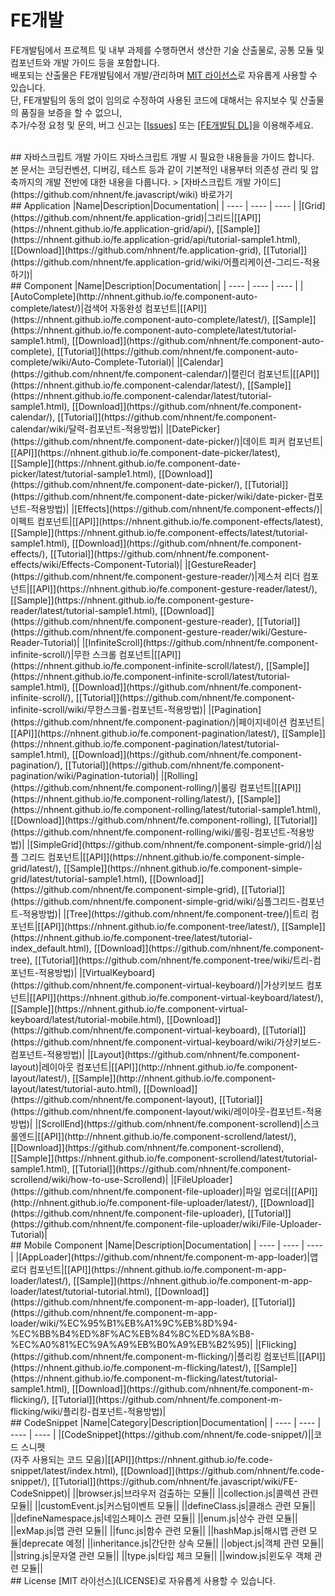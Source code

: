 FE개발
======================
FE개발팀에서 프로젝트 및 내부 과제를 수행하면서 생산한 기술 산출물로, 공통 모듈 및 컴포넌트와 개발 가이드 등을 포함합니다.<br>
배포되는 산출물은 FE개발팀에서 개발/관리하며 [MIT 라이선스](LICENSE)로 자유롭게 사용할 수 있습니다.<br>
단, FE개발팀의 동의 없이 임의로 수정하여 사용된 코드에 대해서는 유지보수 및 산출물의 품질을 보증을 할 수 없으니,<br>
추가/수정 요청 및 문의, 버그 신고는 [[Issues]](https://github.com/nhnent/fe.javascript/issues) 또는 [[FE개발팀 DL]](mailto:e0242@nhnent.com)을 이용해주세요.<br>

<br>
## 자바스크립트 개발 가이드
자바스크립트 개발 시 필요한 내용들을 가이드 합니다.<br>
본 문서는 코딩컨벤션, 디버깅, 테스트 등과 같이 기본적인 내용부터 의존성 관리 및 압축까지의 개발 전반에 대한 내용을 다룹니다.
> [자바스크립트 개발 가이드](https://github.com/nhnent/fe.javascript/wiki) 바로가기

<br>
## Application
|Name|Description|Documentation|
| ---- | ---- | ---- |
|[Grid](https://github.com/nhnent/fe.application-grid)|그리드|[[API]](https://nhnent.github.io/fe.application-grid/api/), [[Sample]](https://nhnent.github.io/fe.application-grid/api/tutorial-sample1.html),  [[Download]](https://github.com/nhnent/fe.application-grid), [[Tutorial]](https://github.com/nhnent/fe.application-grid/wiki/어플리케이션-그리드-적용하기)|
 
<br>
## Component
|Name|Description|Documentation|
| ---- | ---- | ---- |
|[AutoComplete](http://nhnent.github.io/fe.component-auto-complete/latest/)|검색어 자동완성 컴포넌트|[[API]](https://nhnent.github.io/fe.component-auto-complete/latest/), [[Sample]](https://nhnent.github.io/fe.component-auto-complete/latest/tutorial-sample1.html),  [[Download]](https://github.com/nhnent/fe.component-auto-complete), [[Tutorial]](https://github.com/nhnent/fe.component-auto-complete/wiki/Auto-Complete-Tutorial)|
|[Calendar](https://github.com/nhnent/fe.component-calendar/)|캘린더 컴포넌트|[[API]](https://nhnent.github.io/fe.component-calendar/latest/), [[Sample]](https://nhnent.github.io/fe.component-calendar/latest/tutorial-sample1.html), [[Download]](https://github.com/nhnent/fe.component-calendar/), [[Tutorial]](https://github.com/nhnent/fe.component-calendar/wiki/달력-컴포넌트-적용방법)|
|[DatePicker](https://github.com/nhnent/fe.component-date-picker/)|데이트 피커 컴포넌트|[[API]](https://nhnent.github.io/fe.component-date-picker/latest), [[Sample]](https://nhnent.github.io/fe.component-date-picker/latest/tutorial-sample1.html), [[Download]](https://github.com/nhnent/fe.component-date-picker/), [[Tutorial]](https://github.com/nhnent/fe.component-date-picker/wiki/date-picker-컴포넌트-적용방법)|
|[Effects](https://github.com/nhnent/fe.component-effects/)|이펙트  컴포넌트|[[API]](https://nhnent.github.io/fe.component-effects/latest), [[Sample]](https://nhnent.github.io/fe.component-effects/latest/tutorial-sample1.html), [[Download]](https://github.com/nhnent/fe.component-effects/), [[Tutorial]](https://github.com/nhnent/fe.component-effects/wiki/Effects-Component-Tutorial)|
|[GestureReader](https://github.com/nhnent/fe.component-gesture-reader/)|제스처 리더 컴포넌트|[[API]](https://nhnent.github.io/fe.component-gesture-reader/latest/), [[Sample]](https://nhnent.github.io/fe.component-gesture-reader/latest/tutorial-sample1.html),  [[Download]](https://github.com/nhnent/fe.component-gesture-reader), [[Tutorial]](https://github.com/nhnent/fe.component-gesture-reader/wiki/Gesture-Reader-Tutorial)|
|[InfiniteScroll](https://github.com/nhnent/fe.component-infinite-scroll/)|무한 스크롤 컴포넌트|[[API]](https://nhnent.github.io/fe.component-infinite-scroll/latest/), [[Sample]](https://nhnent.github.io/fe.component-infinite-scroll/latest/tutorial-sample1.html),  [[Download]](https://github.com/nhnent/fe.component-infinite-scroll/), [[Tutorial]](https://github.com/nhnent/fe.component-infinite-scroll/wiki/무한스크롤-컴포넌트-적용방법)|
|[Pagination](https://github.com/nhnent/fe.component-pagination/)|페이지네이션 컴포넌트|[[API]](https://nhnent.github.io/fe.component-pagination/latest/), [[Sample]](https://nhnent.github.io/fe.component-pagination/latest/tutorial-sample1.html),  [[Download]](https://github.com/nhnent/fe.component-pagination/), [[Tutorial]](https://github.com/nhnent/fe.component-pagination/wiki/Pagination-tutorial)|
|[Rolling](https://github.com/nhnent/fe.component-rolling/)|롤링 컴포넌트|[[API]](https://nhnent.github.io/fe.component-rolling/latest/), [[Sample]](https://nhnent.github.io/fe.component-rolling/latest/tutorial-sample1.html), [[Download]](https://github.com/nhnent/fe.component-rolling), [[Tutorial]](https://github.com/nhnent/fe.component-rolling/wiki/롤링-컴포넌트-적용방법)|
|[SimpleGrid](https://github.com/nhnent/fe.component-simple-grid/)|심플 그리드 컴포넌트|[[API]](https://nhnent.github.io/fe.component-simple-grid/latest/), [[Sample]](https://nhnent.github.io/fe.component-simple-grid/latest/tutorial-sample1.html),  [[Download]](https://github.com/nhnent/fe.component-simple-grid), [[Tutorial]](https://github.com/nhnent/fe.component-simple-grid/wiki/심플그리드-컴포넌트-적용방법)|
|[Tree](https://github.com/nhnent/fe.component-tree/)|트리 컴포넌트|[[API]](https://nhnent.github.io/fe.component-tree/latest/), [[Sample]](https://nhnent.github.io/fe.component-tree/latest/tutorial-index_default.html),  [[Download]](https://github.com/nhnent/fe.component-tree), [[Tutorial]](https://github.com/nhnent/fe.component-tree/wiki/트리-컴포넌트-적용방법)|
|[VirtualKeyboard](https://github.com/nhnent/fe.component-virtual-keyboard/)|가상키보드 컴포넌트|[[API]](https://nhnent.github.io/fe.component-virtual-keyboard/latest/), [[Sample]](https://nhnent.github.io/fe.component-virtual-keyboard/latest/tutorial-mobile.html),  [[Download]](https://github.com/nhnent/fe.component-virtual-keyboard), [[Tutorial]](https://github.com/nhnent/fe.component-virtual-keyboard/wiki/가상키보드-컴포넌트-적용방법)|
|[Layout](https://github.com/nhnent/fe.component-layout)|레이아웃 컴포넌트|[[API]](http://nhnent.github.io/fe.component-layout/latest/), [[Sample]](http://nhnent.github.io/fe.component-layout/latest/tutorial-auto.html),  [[Download]](https://github.com/nhnent/fe.component-layout), [[Tutorial]](https://github.com/nhnent/fe.component-layout/wiki/레이아웃-컴포넌트-적용방법)|
|[ScrollEnd](https://github.com/nhnent/fe.component-scrollend)|스크롤엔드|[[API]](http://nhnent.github.io/fe.component-scrollend/latest/),  [[Download]](https://github.com/nhnent/fe.component-scrollend), [[Sample]](https://nhnent.github.io/fe.component-scrollend/latest/tutorial-sample1.html),  [[Tutorial]](https://github.com/nhnent/fe.component-scrollend/wiki/how-to-use-Scrollend)|
|[FileUploader](https://github.com/nhnent/fe.component-file-uploader)|파일 업로더|[[API]](http://nhnent.github.io/fe.component-file-uploader/latest/),  [[Download]](https://github.com/nhnent/fe.component-file-uploader), [[Tutorial]](https://github.com/nhnent/fe.component-file-uploader/wiki/File-Uploader-Tutorial)|
<br>
## Mobile Component
|Name|Description|Documentation|
| ---- | ---- | ---- |
|[AppLoader](https://github.com/nhnent/fe.component-m-app-loader)|앱로더 컴포넌트|[[API]](https://nhnent.github.io/fe.component-m-app-loader/latest/), [[Sample]](https://nhnent.github.io/fe.component-m-app-loader/latest/tutorial-tutorial.html),  [[Download]](https://github.com/nhnent/fe.component-m-app-loader), [[Tutorial]](https://github.com/nhnent/fe.component-m-app-loader/wiki/%EC%95%B1%EB%A1%9C%EB%8D%94-%EC%BB%B4%ED%8F%AC%EB%84%8C%ED%8A%B8-%EC%A0%81%EC%9A%A9%EB%B0%A9%EB%B2%95)|
|[Flicking](https://github.com/nhnent/fe.component-m-flicking/)|플리킹 컴포넌트|[[API]](https://nhnent.github.io/fe.component-m-flicking/latest/), [[Sample]](https://nhnent.github.io/fe.component-m-flicking/latest/tutorial-sample1.html),  [[Download]](https://github.com/nhnent/fe.component-m-flicking/), [[Tutorial]](https://github.com/nhnent/fe.component-m-flicking/wiki/플리킹-컴포넌트-적용방법)|

<br>
## CodeSnippet
|Name|Category|Description|Documentation|
| ---- | ---- | ---- | ---- |
|[CodeSnippet](https://github.com/nhnent/fe.code-snippet/)||코드 스니펫<br>(자주 사용되는 코드 모음)|[[API]](https://nhnent.github.io/fe.code-snippet/latest/index.html), [[Download]](https://github.com/nhnent/fe.code-snippet/), [[Tutorial]](https://github.com/nhnent/fe.javascript/wiki/FE-CodeSnippet)|
||browser.js|브라우저 검출하는 모듈||
||collection.js|콜렉션 관련 모듈||
||customEvent.js|커스텀이벤트 모듈||
||defineClass.js|클래스 관련 모듈||
||defineNamespace.js|네임스페이스 관련 모듈||
||enum.js|상수 관련 모듈||
||exMap.js|맵 관련 모듈||
||func.js|함수 관련 모듈||
||hashMap.js|해시맵 관련 모듈|deprecate 예정|
||inheritance.js|간단한 상속 모듈||
||object.js|객체 관련 모듈||
||string.js|문자열 관련 모듈||
||type.js|타입 체크 모듈||
||window.js|윈도우 객체 관련 모듈||


<br>
## License
[MIT 라이선스](LICENSE)로 자유롭게 사용할 수 있습니다.
